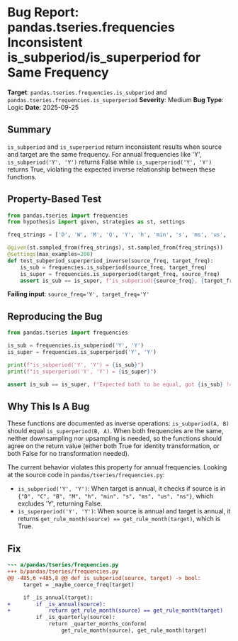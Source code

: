 # Bug Report: pandas.tseries.frequencies Inconsistent is_subperiod/is_superperiod for Same Frequency

**Target**: `pandas.tseries.frequencies.is_subperiod` and `pandas.tseries.frequencies.is_superperiod`
**Severity**: Medium
**Bug Type**: Logic
**Date**: 2025-09-25

## Summary

`is_subperiod` and `is_superperiod` return inconsistent results when source and target are the same frequency. For annual frequencies like 'Y', `is_subperiod('Y', 'Y')` returns False while `is_superperiod('Y', 'Y')` returns True, violating the expected inverse relationship between these functions.

## Property-Based Test

```python
from pandas.tseries import frequencies
from hypothesis import given, strategies as st, settings

freq_strings = ['D', 'W', 'M', 'Q', 'Y', 'h', 'min', 's', 'ms', 'us', 'ns', 'B']

@given(st.sampled_from(freq_strings), st.sampled_from(freq_strings))
@settings(max_examples=200)
def test_subperiod_superperiod_inverse(source_freq, target_freq):
    is_sub = frequencies.is_subperiod(source_freq, target_freq)
    is_super = frequencies.is_superperiod(target_freq, source_freq)
    assert is_sub == is_super, f"is_subperiod({source_freq}, {target_freq}) = {is_sub}, but is_superperiod({target_freq}, {source_freq}) = {is_super}"
```

**Failing input**: `source_freq='Y', target_freq='Y'`

## Reproducing the Bug

```python
from pandas.tseries import frequencies

is_sub = frequencies.is_subperiod('Y', 'Y')
is_super = frequencies.is_superperiod('Y', 'Y')

print(f"is_subperiod('Y', 'Y') = {is_sub}")
print(f"is_superperiod('Y', 'Y') = {is_super}")

assert is_sub == is_super, f"Expected both to be equal, got {is_sub} != {is_super}"
```

## Why This Is A Bug

These functions are documented as inverse operations: `is_subperiod(A, B)` should equal `is_superperiod(B, A)`. When both frequencies are the same, neither downsampling nor upsampling is needed, so the functions should agree on the return value (either both True for identity transformation, or both False for no transformation needed).

The current behavior violates this property for annual frequencies. Looking at the source code in `pandas/tseries/frequencies.py`:

- `is_subperiod('Y', 'Y')`: When target is annual, it checks if source is in `{"D", "C", "B", "M", "h", "min", "s", "ms", "us", "ns"}`, which excludes 'Y', returning False.
- `is_superperiod('Y', 'Y')`: When source is annual and target is annual, it returns `get_rule_month(source) == get_rule_month(target)`, which is True.

## Fix

```diff
--- a/pandas/tseries/frequencies.py
+++ b/pandas/tseries/frequencies.py
@@ -485,6 +485,8 @@ def is_subperiod(source, target) -> bool:
     target = _maybe_coerce_freq(target)

     if _is_annual(target):
+        if _is_annual(source):
+            return get_rule_month(source) == get_rule_month(target)
         if _is_quarterly(source):
             return _quarter_months_conform(
                 get_rule_month(source), get_rule_month(target)
```